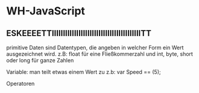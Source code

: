 # WH-JavaScript

## ESKEEEETTIIIIIIIIIIIIIIIIIIIIIIIIIIIIIIIIIIIIIIIITT

primitive Daten sind Datentypen, die angeben in welcher Form ein Wert ausgezeichnet wird.
z.B: float für eine Fließkommerzahl und int, byte, short oder long für ganze Zahlen

Variable:
man teilt etwas einem Wert zu
z.b: var Speed == (5);

Operatoren